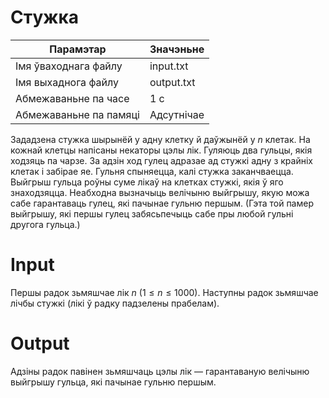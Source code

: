 # Стужка

|        Парамэтар        |   Значэньне   |
|  --------------------   | ------------- |
|  Імя ўваходнага файлу   |   input.txt   |
|   Імя выхаднога файлу   |   output.txt  |
|   Абмежаваньне па часе  |      1 с      |
|  Абмежаваньне па памяці |   Адсутнічае  |

Зададзена стужка шырынёй у адну клетку й даўжынёй у $n$ клетак. На кожнай клетцы напісаны некаторы цэлы лік. Гуляюць два гульцы, якія ходзяць па чарзе. За адзін ход гулец адразае ад стужкі адну з крайніх клетак і забірае яе. Гульня спыняецца, калі стужка заканчваецца. Выйгрыш гульца роўны суме лікаў на клетках стужкі, якія ў яго знаходзяцца. Неабходна вызначыць велічыню выйгрышу, якую можа сабе гарантаваць гулец, які пачынае гульню першым. (Гэта той памер выйгрышу, які першы гулец забясьпечыць сабе пры любой гульні другога гульца.)

# Іnput
Першы радок зьмяшчае лік $n$ $(1 ≤ n ≤ 1000).$ Наступны радок зьмяшчае лічбы стужкі (лікі ў радку падзелены прабелам).

# Output
Адзіны радок павінен зьмяшчаць цэлы лік — гарантаваную велічыню выйгрышу гульца, які пачынае гульню першым.
